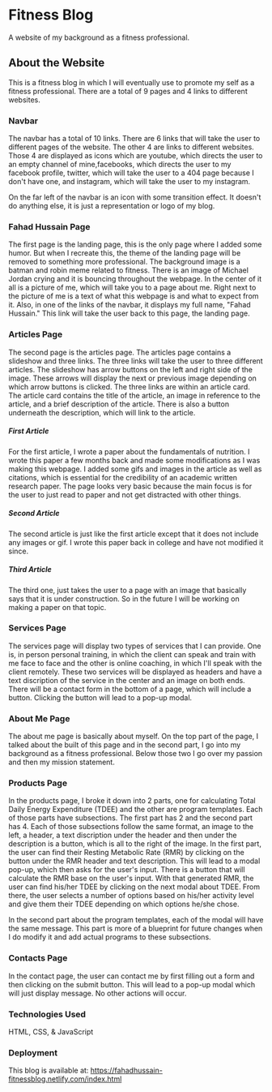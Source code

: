 # Fitness Blog

A website of my background as a fitness professional.

## About the Website

This is a fitness blog in which I will eventually use to promote my self as a fitness professional. There are a total of 9 pages and 4 links to different websites.

### Navbar

The navbar has a total of 10 links. There are 6 links that will take the user to different pages of the website. The other 4 are links to different websites. Those 4 are displayed as icons which are youtube, which directs the user to an empty channel of mine,facebooks, which directs the user to my facebook profile, twitter, which will take the user to a 404 page because I don't have one, and instagram, which will take the user to my instagram. 

On the far left of the navbar is an icon with some transition effect. It doesn't do anything else, it is just a representation or logo of my blog. 

### Fahad Hussain Page

The first page is the landing page, this is the only page where I added some humor. But when I recreate this, the theme of the landing page will be removed to something more professional. The background image is a batman and robin meme related to fitness. There is an image of Michael Jordan crying and it is bouncing throughout the webpage. In the center of it all is a picture of me, which will take you to a page about me. Right next to the picture of me is a text of what this webpage is and what to expect from it. Also, in one of the links of the navbar, it displays my full name, "Fahad Hussain." This link will take the user back to this page, the landing page.

### Articles Page

The second page is the articles page. The articles page contains a slideshow and three links. The three links will take the user to three different articles. The slideshow has arrow buttons on the left and right side of the image. These arrows will display the next or previous image depending on which arrow buttons is clicked. The three links are within an article card. The article card contains the title of the article, an image in reference to the article, and a brief description of the article. There is also a button underneath the description, which will link to the article. 

##### First Article

For the first article, I wrote a paper about the fundamentals of nutrition. I wrote this paper a few months back and made some modifications as I was making this webpage. I added some gifs and images in the article as well as citations, which is essential for the credibility of an academic written research paper. The page looks very basic because the main focus is for the user to just read to paper and not get distracted with other things.

##### Second Article

The second article is just like the first article except that it does not include any images or gif. I wrote this paper back in college and have not modified it since. 

##### Third Article

The third one, just takes the user to a page with an image that basically says that it is under construction. So in the future I will be working on making a paper on that topic.

### Services Page

The services page will display two types of services that I can provide. One is, in person personal training, in which the client can speak and train with me face to face and the other is online coaching, in which I'll speak with the client remotely. These two services will be displayed as headers and have a text discription of the service in the center and an image on both ends. There will be a contact form in the bottom of a page, which will include a button. Clicking the button will lead to a pop-up modal.

### About Me Page

The about me page is basically about myself. On the top part of the page, I talked about the built of this page and in the second part, I go into my background as a fitness professional. Below those two I go over my passion and then my mission statement.

### Products Page

In the products page, I broke it down into 2 parts, one for calculating Total Daily Energy Expenditure (TDEE) and the other are program templates. Each of those parts have subsections. The first part has 2 and the second part has 4. Each of those subsections follow the same format, an image to the left, a header, a text discription under the header and then under the description is a button, which is all to the right of the image. In the first part, the user can find their Resting Metabolic Rate (RMR) by clicking on the button under the RMR header and text description. This will lead to a modal pop-up, which then asks for the user's input. There is a button that will calculate the RMR base on the user's input. With that generated RMR, the user can find his/her TDEE by clicking on the next modal about TDEE. From there, the user selects a number of options based on his/her activity level and give them their TDEE depending on which options he/she chose. 

In the second part about the program templates, each of the modal will have the same message. This part is more of a blueprint for future changes when I do modify it and add actual programs to these subsections. 

### Contacts Page

In the contact page, the user can contact me by first filling out a form and then clicking on the submit button. This will lead to a pop-up modal which will just display message. No other actions will occur. 

### Technologies Used

HTML, CSS, & JavaScript

### Deployment

This blog is available at: https://fahadhussain-fitnessblog.netlify.com/index.html